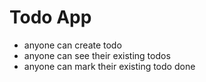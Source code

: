 # Todo App

- anyone can create todo
- anyone can see their existing todos
- anyone can mark their existing todo done
